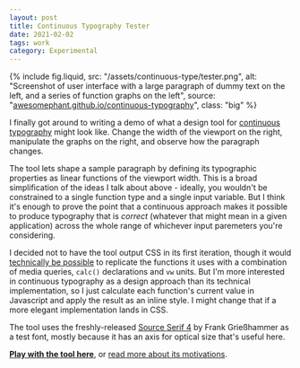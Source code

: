 ```yaml
---
layout: post
title: Continuous Typography Tester
date: 2021-02-02
tags: work
category: Experimental
---
```


{% include fig.liquid, src: "/assets/continuous-type/tester.png", alt: "Screenshot of user interface with a large paragraph of dummy text on the left, and a series of function graphs on the left", source: "[awesomephant.github.io/continuous-typography](https://awesomephant.github.io/continuous-typography/)", class: "big" %}

I finally got around to writing a demo of what a design tool for [continuous typography](/posts/continuous-typography/) might look like. Change the width of the viewport on the right, manipulate the graphs on the right, and observe how the paragraph changes. 

The tool lets shape a sample paragraph by defining its typographic properties as linear functions of the viewport width. This is a broad simplification of the ideas I talk about above - ideally, you wouldn't be constrained to a single function type and a single input variable. But I think it's enough to prove the point that a continuous approach makes it possible to produce typography that is *correct* (whatever that might mean in a given application) across the whole range of whichever input paremeters you're considering.

I decided not to have the tool output CSS in its first iteration, though it would [technically be possible](https://medium.com/@jakobud/css-polyfluidsizing-using-calc-vw-breakpoints-and-linear-equations-8e15505d21ab) to replicate the functions it uses with a combination of media queries, ```calc()``` declarations and ```vw``` units. But I'm more interested in continuous typography as a design approach than its technical implementation, so I just calculate each function's current value in Javascript and apply the result as an inline style. I might change that if a more elegant implementation lands in CSS.

The tool uses the freshly-released [Source Serif 4](https://github.com/adobe-fonts/source-serif/releases/tag/4.004R) by Frank Grießhammer as a test font, mostly because it has an axis for optical size that's useful here.

**[Play with the tool here](https://awesomephant.github.io/continuous-typography/)**, or [read more about its motivations](/posts/continuous-typography/).